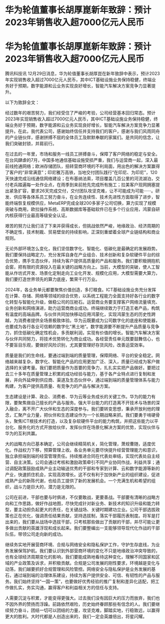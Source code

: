 # 华为轮值董事长胡厚崑新年致辞：预计2023年销售收入超7000亿元人民币

# 华为轮值董事长胡厚崑新年致辞：预计2023年销售收入超7000亿元人民币

腾讯科技讯
12月29日消息，华为轮值董事长胡厚崑在新年致辞中表示，预计2023年实现销售收入超过7000亿元人民币，其中ICT基础设施业务保持稳健，终端业务好于预期，数字能源和云业务实现良好增长，智能汽车解决方案竞争力显著提升。

以下为致辞全文：

经过数年的艰苦努力，我们经受住了严峻的考验，公司经营基本回归常态。预计2023年实现销售收入超过7000亿元人民币，其中ICT基础设施业务保持稳健，终端业务好于预期，数字能源和云业务实现良好增长，智能汽车解决方案竞争力显著提升。在此，我代表公司，感谢始终信任并支持我们的客户，感谢与我们风雨同舟的产业链伙伴，感谢拼搏不屈的全体员工及默默奉献的家属们。是共同的信念，让我们突破封锁，并肩前行。

在过去的一年里，市场和服务一线员工拼搏奋斗，保障了客户网络的稳定与安全。在台风肆虐的7月，中国多地通信基础设施受损严重，我们与运营商一起，深入最前线抢通网络；欧洲存储团队，扭转营商环境的不利局面，用出色的解决方案赢得了客户的“非常满意”；印尼雅万高铁，当地交付团队践行“在印尼、为印尼”，120天快速完成沿线通信网络建设；在布基纳法索，项目覆盖几百公里的河流湖泊，交付老兵踏遍每一处作业点，在雨季到来前抢先完成所有施工；拉美客户现网拥塞提出紧急扩容，要求26天完成交付，交付团队攻坚克难，让不可能成为可能······。研发、供应等各体系员工努力奋斗，在业务连续性、技术先进性方面取得了进步，智能终端恢复规模供应，MetaERP完成全球200多家子公司切换，算力实现了规模突破与商用，欧拉操作系统、高斯数据库等基础软件已在多个行业应用，鸿蒙自研内核获得行业最高等级安全认证。

艰苦的努力让我们活了下来并获得成长，但挑战依然严峻，地缘政治、经济周期的不确定性，技术制裁、贸易壁垒的持续影响，正深刻重塑着全球产业链结构和商业规则。

无论外部环境怎么变化，我们坚信数字化、智能化、低碳化是最确定的发展趋势。我们要保持战略定力，充分发挥自身在产业组合、技术创新和复杂软硬件平台的综合优势，携手生态伙伴，持续为客户提供高质量的产品和服务。我们要积极拥抱机会窗，把有限的资源投入在最关键的战略方向上。当前，大模型的突破，使人工智能从作坊式开发、场景化定制走向工业化开发、规模化应用，大模型需要大算力，我们要打造世界领先的算力底座，繁荣千行万业。

2024年，各业务单元都要聚焦价值创造，多打粮食。ICT基础设施业务充分发挥在计算、存储、网络等领域的综合优势，以系统工程能力全面支持好各行业的数字化转型与智能化升级，做稳公司的压舱石。运营商业务要支撑客户网络流量填充、业务创新和网络演进，助力运营商商业成功。终端继续致力于打造王者产品，构筑有温度的高端品牌。与伙伴共同加快移动应用鸿蒙化，实现鸿蒙生态的历史性跨越，为消费者提供全场景极致体验。华为云既要成为公司数字化的底座和使能器，也要成为各行各业可信赖的数字化“黑土地”。数字能源要不断提升产品质量与竞争力，抓住低碳化确定性机会，多贡献利润，实现有价值的增长。智能汽车解决方案与伙伴共同努力，将技术优势转化为商业成功。各经营责任单元既要鼓舞信心，也不要盲目乐观，要做好风险识别，尤其要管理好存货风险，改善运营效率。

质量是我们的生命线，要通过端到端的质量管理，保障网络、平台的安全稳定。网络越来越复杂，数字化、智能化产品的应用更加广泛、深入，质量已经成为客户做选择的关键考量。我们要把质量作为首要的竞争力，扎扎实实把产品做好。要把过去三十多年在质量管理上积累的成功经验与能力，基于各产业特点进行复制和发展，并向外延伸到供应商、渠道及生态伙伴中，通过端到端的质量管理体系与能力构建，为客户提供高质量、有竞争力的产品与解决方案。

生态建设是计算、政企、消费者、华为云等业务成长的关键工作。华为的能力有限，要聚焦做自己擅长的产品与服务。强大平台能力的打造离不开技术与场景的深入融合，离不开广大伙伴和生态的深度参与。我们要转变思想，秉承开放利他的理念，汇聚产业力量，把伙伴和生态建设作为一个长期战略来抓。我们要勇于啃硬骨头，聚焦ICT根技术的打造，以及复杂软硬件平台的能力构筑，并把这些能力以平台化、服务化的方式开放给伙伴，发挥伙伴在场景化解决方案的优势，实现伙伴与华为的互利共赢。

大的战略方向已基本确定，公司会继续精简机关，简化管理，萧规曹随，适度优化。作战权力下移，预算管理上收。各业务单元要尽快提升经营管理能力和意识，独立承担端到端的经营管理责任。持续推进合同在代表处审结，实现代表处自主经营、自主决策。公司会通过考核和激励政策牵引不同产业协同作战，利益共享；通过调配政策鼓励成熟产业主动输送优秀的干部和专家到计算、云和数字能源等新的产业，快速抓住机会，实现高效增长。这不仅有利于加快新产业的组织建设，促进成熟产业的新陈代谢，也给员工提供了新的发展机会。一个充满生机和希望的组织，战斗力是巨大的，潜力是无限的。

公司在前进，干部也要与时俱进，不仅要敢战，更要善战。干部要有清晰的战略方向和工作思路，做好作战地图，尽快完成针对新业务、新技术的知识升级和能力转型，要主动担负起更大的责任，在关键战场、关键时期建功立业。公司干部选拔政策也正在优化，强调责任结果贡献，坚持选拔制，落实干部履历表制度。将军是打出来的，我们要从战场中选拔干部，只考核那些做出了贡献的干部，并尽可能让更多做出贡献的英雄浮现和成长起来。我们要整编出一支能够领导现代化作战的干部队伍，带领公司走向新的成功。

继续务实地开展营商环境、合规与网络安全和隐私保护工作，守护生存底线，为业务发展保驾护航。我们要认识到外部营商环境的变化不只是地缘政治冲突导致的，也有全球经济周期变化的影响，我们要能成熟地看待这种变化，理解不同国家和区域的产业政策及诉求，并积极贡献。合规是公司发展的刚性要求，环境越是变化与动荡，我们越要抓好合规管理和风险管控。网络安全与隐私保护是业务发展的基石，通过端到端的治理体系建设，持续为客户提供安全、可信、有韧性的产品与服务。我们始终坚持“一国一策”，也要做好优秀经验的推广复制和差异化适配，把工作做扎实，务实沟通，赢得客户和利益相关方的信任与支持。

人需要沉淀与积累，才能变得更强大。过去我们没有因巨大的压力而放弃，我们也不因外界的赞扬而浮躁。前路依然艰险，历史始终眷顾那些有信念的人。我们要继续努力奋斗，团结一切可以团结的力量，攻坚克难，脚踏实地，行稳致远，以赢得更大的胜利。大时代都是人创造出来的，我们一定会英雄倍出，将星闪耀。

